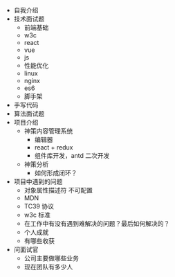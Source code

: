 * 自我介绍
* 技术面试题
  * 前端基础
  * w3c
  * react
  * vue
  * js
  * 性能优化
  * linux 
  * nginx
  * es6
  * 脚手架
* 手写代码
* 算法面试题
* 项目介绍
  * 神策内容管理系统
    * 编辑器
    * react + redux
    * 组件库开发，antd 二次开发
  * 神策分析
    * 如何形成闭环？
* 项目中遇到的问题
  * 对象属性描述符 不可配置
  * MDN
  * TC39 协议
  * w3c  标准
  * 在工作中有没有遇到难解决的问题？最后如何解决的？
  * 个人成就
  * 有哪些收获
* 问面试官
  * 公司主要做哪些业务
  * 现在团队有多少人